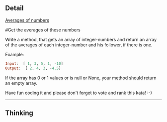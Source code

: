 ## Detail

[Averages of numbers](https://www.codewars.com/kata/averages-of-numbers/train/haskell)

\#Get the averages of these numbers

Write a method, that gets an array of integer-numbers and return an array of the averages of each integer-number and his follower, if there is one.

Example:

```haskell
Input:  [ 1, 3, 5, 1, -10]
Output:  [ 2, 4, 3, -4.5]
```

If the array has 0 or 1 values or is null or None, your method should return an empty array.

Have fun coding it and please don't forget to vote and rank this kata! :-)

------

## Thinking


